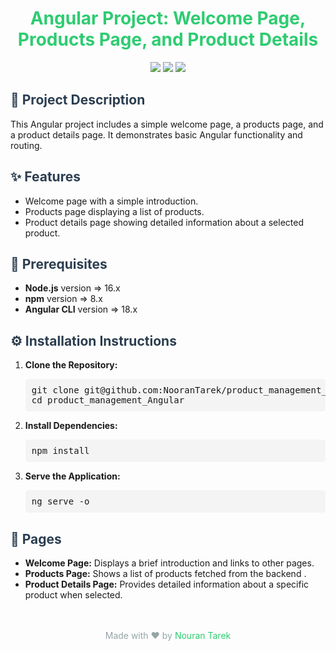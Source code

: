 <h1 style="text-align: center; color: #2ecc71;">Angular Project: Welcome Page, Products Page, and Product Details</h1>

<p align="center">
    <img src="https://img.shields.io/badge/Angular-18.x-red?style=flat-square">
    <img src="https://img.shields.io/badge/Node.js-16.x-yellow?style=flat-square">
    <img src="https://img.shields.io/badge/npm-8.x-blue?style=flat-square">
</p>

<h2 style="color: #2c3e50;">📄 Project Description</h2>
<p>This Angular project includes a simple welcome page, a products page, and a product details page. It demonstrates basic Angular functionality and routing.</p>

<h2 style="color: #2c3e50;">✨ Features</h2>
<ul>
    <li>Welcome page with a simple introduction.</li>
    <li>Products page displaying a list of products.</li>
    <li>Product details page showing detailed information about a selected product.</li>
</ul>

<h2 style="color: #2c3e50;">🚀 Prerequisites</h2>
<ul>
    <li><strong>Node.js</strong> version => 16.x</li>
    <li><strong>npm</strong> version => 8.x</li>
    <li><strong>Angular CLI</strong> version => 18.x</li>
</ul>

<h2 style="color: #2c3e50;">⚙️ Installation Instructions</h2>
<ol>
    <li><strong>Clone the Repository:</strong>
        <pre style="background: #f4f4f4; padding: 10px; border-radius: 5px;">git clone git@github.com:NooranTarek/product_management_Angular.git
cd product_management_Angular</pre>
    </li>
    <li><strong>Install Dependencies:</strong>
        <pre style="background: #f4f4f4; padding: 10px; border-radius: 5px;">npm install</pre>
    </li>
    <li><strong>Serve the Application:</strong>
        <pre style="background: #f4f4f4; padding: 10px; border-radius: 5px;">ng serve -o</pre>
    </li>
</ol>

<h2 style="color: #2c3e50;">📄 Pages</h2>
<ul>
    <li><strong>Welcome Page:</strong> Displays a brief introduction and links to other pages.</li>
    <li><strong>Products Page:</strong> Shows a list of products fetched from the backend .</li>
    <li><strong>Product Details Page:</strong> Provides detailed information about a specific product when selected.</li>
</ul>


<footer style="text-align: center; padding-top: 20px;">
    <p style="color: #95a5a6;">Made with ❤️ by <a href="https://github.com/username" style="color: #2ecc71; text-decoration: none;">Nouran Tarek</a></p>
</footer>
